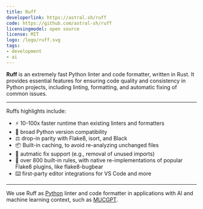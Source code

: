 ```yaml
---
title: Ruff
developerlink: https://astral.sh/ruff
code: https://github.com/astral-sh/ruff
licensingmodel: open source
license: MIT
logo: /logo/ruff.svg
tags:
- development
- ai
---
```


__Ruff__ is an extremely fast Python linter and code formatter, written in Rust.
It provides essential features for ensuring code quality and consistency in Python projects, including linting, formatting, and automatic fixing of common issues.

---

Ruffs highlights include:

- ⚡️ 10-100x faster runtime than existing linters and formatters
- 🤝 broad Python version compatibility
- ⚖️ drop-in parity with Flake8, isort, and Black
- 📦 Built-in caching, to avoid re-analyzing unchanged files
- 🔧 autmatic fix support (e.g., removal of unused imports)
- 📏 over 800 built-in rules, with native re-implementations of popular Flake8 plugins, like flake8-bugbear
- ⌨️ first-party editor integrations for VS Code and more

---

We use Ruff as [Python](python) linter and code formatter in applications with AI and machine learning context, such as [MUCGPT](mucgpt).